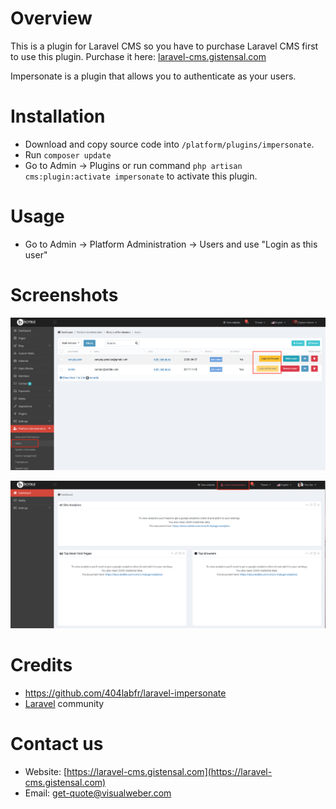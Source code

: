 # Overview
This is a plugin for Laravel CMS so you have to purchase Laravel CMS first to use this plugin. 
Purchase it here: [laravel-cms.gistensal.com](https://mailto:get-quote@visualweber.co)

Impersonate is a plugin that allows you to authenticate as your users.

# Installation
- Download and copy source code into `/platform/plugins/impersonate`.
- Run `composer update`
- Go to Admin -> Plugins or run command `php artisan cms:plugin:activate impersonate` to activate this plugin.

# Usage
- Go to Admin -> Platform Administration -> Users and use "Login as this user"

# Screenshots

![Screenshot](https://raw.githubusercontent.com/botble/impersonate/master/public/images/screenshot-1.png)

![Screenshot](https://raw.githubusercontent.com/botble/impersonate/master/public/images/screenshot-2.png)

# Credits
- https://github.com/404labfr/laravel-impersonate
- [Laravel](https://github.com/laravel/framework) community

# Contact us
- Website: [https://laravel-cms.gistensal.com](https://laravel-cms.gistensal.com)
- Email: [get-quote@visualweber.com](mailto:get-quote@visualweber.com)
